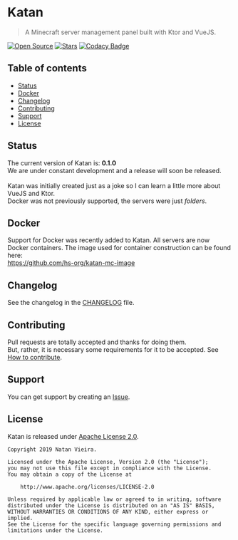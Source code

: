 # Katan
> A Minecraft server management panel built with Ktor and VueJS.

[![Open Source](https://badges.frapsoft.com/os/v1/open-source.svg?v=103)](https://github.com/ellerbrock/open-source-badges/)
[![Stars](https://img.shields.io/github/stars/DevNatan/Katan.svg?color=1bcc1b)](https://github.com/DevNatan/Katan/stargazers)
[![Codacy Badge](https://api.codacy.com/project/badge/Grade/a9844adeafb449f487368a84f5eb1df5)](https://www.codacy.com/app/DevNatan/Katan?utm_source=github.com&amp;utm_medium=referral&amp;utm_content=DevNatan/Katan&amp;utm_campaign=Badge_Grade)

## Table of contents
  * [Status](#status)
  * [Docker](#docker)
  * [Changelog](#changelog)
  * [Contributing](#contributing)
  * [Support](#support)
  * [License](#license)

## Status
The current version of Katan is: **0.1.0**\
We are under constant development and a release will soon be released.\
<br>
Katan was initially created just as a joke so I can learn a little more about VueJS and Ktor.\
Docker was not previously supported, the servers were just *folders*.

## Docker
Support for Docker was recently added to Katan. All servers are now Docker containers.
The image used for container construction can be found here:\
https://github.com/hs-org/katan-mc-image

## Changelog
See the changelog in the [CHANGELOG](/CHANGELOG) file.

## Contributing
Pull requests are totally accepted and thanks for doing them.\
But, rather, it is necessary some requirements for it to be accepted.
See [How to contribute](/CONTRIBUTING).

## Support
You can get support by creating an [Issue](https://github.com/hs-org/Katan/issues).

## License
Katan is released under [Apache License 2.0](/LICENSE).
```text
Copyright 2019 Natan Vieira.

Licensed under the Apache License, Version 2.0 (the "License");
you may not use this file except in compliance with the License.
You may obtain a copy of the License at

    http://www.apache.org/licenses/LICENSE-2.0

Unless required by applicable law or agreed to in writing, software
distributed under the License is distributed on an "AS IS" BASIS,
WITHOUT WARRANTIES OR CONDITIONS OF ANY KIND, either express or implied.
See the License for the specific language governing permissions and
limitations under the License.
```
